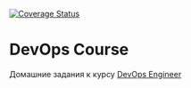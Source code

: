 [![Coverage Status](https://coveralls.io/repos/github/kovasorov/DevOpsCourse/badge.svg?branch=master)](https://coveralls.io/github/kovasorov/DevOpsCourse?branch=master)

# DevOps Course
Домашние задания к курсу [DevOps Engineer](http://levelp.ru/courses/devops-system-engineering-courses/devops-engineer-course/)

